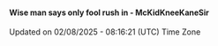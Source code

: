#### Wise man says only fool rush in - McKidKneeKaneSir
Updated on 02/08/2025 - 08:16:21 (UTC) Time Zone
